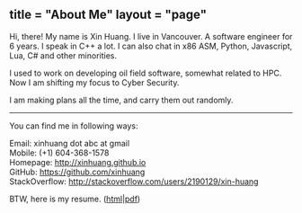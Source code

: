 title = "About Me"
layout = "page"
---

Hi, there! My name is Xin Huang. I live in Vancouver. A software engineer for 6 years.
I speak in C++ a lot. I can also chat in x86 ASM, Python, Javascript, Lua, C# and other minorities.

I used to work on developing oil field software, somewhat related to HPC. Now I am shifting my focus to Cyber Security.

I am making plans all the time, and carry them out randomly.

---

You can find me in following ways:

Email:            xinhuang dot abc at gmail  
Mobile:           (+1) 604-368-1578  
Homepage:         http://xinhuang.github.io  
GitHub:           https://github.com/xinhuang  
StackOverflow:    http://stackoverflow.com/users/2190129/xin-huang  

BTW, here is my resume. ([html]|[pdf])

[html]:https://xinhuang.github.io/resume.html
[pdf]:https://xinhuang.github.io/resume.pdf
